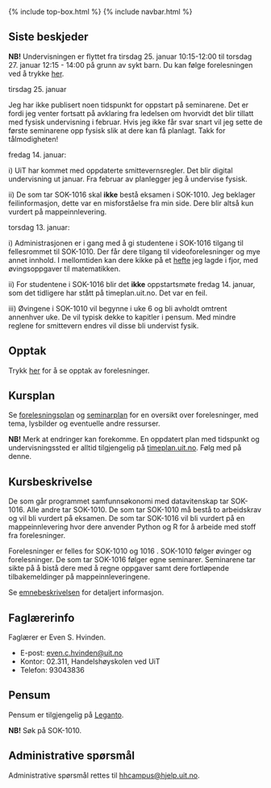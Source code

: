 {% include top-box.html %} <!-- Kode for å inkludere boksen på toppen av siden. Se _config.yml for å gjøre endringer. -->
{% include navbar.html %} <!-- Kode for navigasjonsmeny. Se navbar.html for å gjøre endringer. -->
<!-- Gjør endringer under her -->

## Siste beskjeder

**NB!** Undervisningen er flyttet fra tirsdag 25. januar 10:15-12:00 til torsdag 27. januar 12:15 - 14:00 på grunn av sykt barn. Du kan følge forelesningen ved å trykke [her](https://uit.zoom.us/j/68295375188?pwd=MmVodHJGTVFpWlM0WUlkNVNSckRlUT09).  

tirsdag 25. januar

Jeg har ikke publisert noen tidspunkt for oppstart på seminarene. Det er fordi jeg venter fortsatt på avklaring fra ledelsen om hvorvidt det blir tillatt med fysisk undervisning i februar. Hvis jeg ikke får svar snart vil jeg sette de første seminarene opp fysisk slik at dere kan få planlagt. Takk for tålmodigheten!

fredag 14. januar:

i) UiT har kommet med oppdaterte smittevernsregler. Det blir digital undervisning ut januar. Fra februar av planlegger jeg å undervise fysisk. 

ii) De som tar SOK-1016 skal **ikke** bestå eksamen i SOK-1010. Jeg beklager feilinformasjon, dette var en misforståelse fra min side. Dere blir altså kun vurdert på mappeinnlevering.   

torsdag 13. januar:

i)    Administrasjonen er i gang med å gi studentene i SOK-1016 tilgang til fellesrommet til SOK-1010. Der får dere tilgang til videoforelesninger og mye annet innhold. I mellomtiden kan dere kikke på et [hefte](https://www.dropbox.com/s/qlh9vo171ldm4yb/hefte.pdf?dl=0) jeg lagde i fjor, med øvingsoppgaver til matematikken. 

ii)   For studentene i SOK-1016 blir det **ikke** oppstartsmøte fredag 14. januar, som det tidligere har stått på timeplan.uit.no. Det var en feil.   

iii)  Øvingene i SOK-1010 vil begynne i uke 6 og bli avholdt omtrent annenhver uke. De vil typisk dekke to kapitler i pensum. Med mindre reglene for smittevern endres vil disse bli undervist fysik. 


## Opptak

Trykk [her](video) for å se opptak av forelesninger. 

## Kursplan
Se [forelesningsplan](forelesningsplan.md) og [seminarplan](seminarplan.md) for en oversikt over forelesninger, med tema, lysbilder og eventuelle andre ressurser. 

**NB!** Merk at endringer kan forekomme. En oppdatert plan med tidspunkt og undervisningssted er alltid tilgjengelig på [timeplan.uit.no](timeplan.uit.no). Følg med på denne.   

## Kursbeskrivelse
De som går programmet samfunnsøkonomi med datavitenskap tar SOK-1016. Alle andre tar SOK-1010. De som tar SOK-1010 må bestå to arbeidskrav og vil bli vurdert på eksamen. De som tar SOK-1016 vil bli vurdert på en mappeinnlevering hvor dere anvender Python og R for å arbeide med stoff fra forelesninger. 

Forelesninger er felles for SOK-1010 og 1016 . SOK-1010 følger øvinger og forelesninger. De som tar SOK-1016 følger egne seminarer. Seminarene tar sikte på å bistå dere med å regne oppgaver samt dere fortløpende tilbakemeldinger på mappeinnleveringene.  

Se [emnebeskrivelsen](https://uit.no/utdanning/emner/emne/743171/sok-1016) for detaljert informasjon. 

## Faglærerinfo

Faglærer er Even S. Hvinden. 

- E-post: [even.c.hvinden@uit.no](mailto:even.c.hvinden@uit.no)
- Kontor: 02.311, Handelshøyskolen ved UiT
- Telefon: 93043836

## Pensum

Pensum er tilgjengelig på [Leganto](https://bibsys-c.alma.exlibrisgroup.com/leganto/readinglist/searchlists). 

**NB!** Søk på SOK-1010. 

## Administrative spørsmål

Administrative spørsmål rettes til [hhcampus@hjelp.uit.no](mailto:hhcampus@hjelp.uit.no). 
